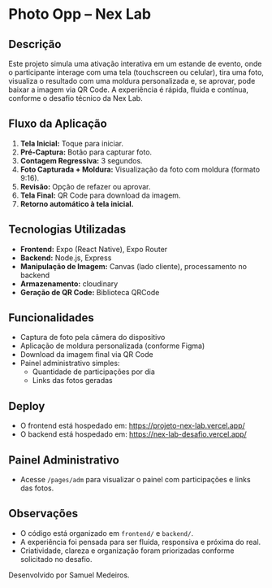 # Photo Opp – Nex Lab

## Descrição
Este projeto simula uma ativação interativa em um estande de evento, onde o participante interage com uma tela (touchscreen ou celular), tira uma foto, visualiza o resultado com uma moldura personalizada e, se aprovar, pode baixar a imagem via QR Code. A experiência é rápida, fluida e contínua, conforme o desafio técnico da Nex Lab.

## Fluxo da Aplicação
1. **Tela Inicial:** Toque para iniciar.
2. **Pré-Captura:** Botão para capturar foto.
3. **Contagem Regressiva:** 3 segundos.
4. **Foto Capturada + Moldura:** Visualização da foto com moldura (formato 9:16).
5. **Revisão:** Opção de refazer ou aprovar.
6. **Tela Final:** QR Code para download da imagem.
7. **Retorno automático à tela inicial.**

## Tecnologias Utilizadas
- **Frontend:** Expo (React Native), Expo Router
- **Backend:** Node.js, Express
- **Manipulação de Imagem:** Canvas (lado cliente), processamento no backend
- **Armazenamento:** cloudinary
- **Geração de QR Code:** Biblioteca QRCode

## Funcionalidades
- Captura de foto pela câmera do dispositivo
- Aplicação de moldura personalizada (conforme Figma)
- Download da imagem final via QR Code
- Painel administrativo simples:
  - Quantidade de participações por dia
  - Links das fotos geradas
 

## Deploy
- O frontend está hospedado em:  https://projeto-nex-lab.vercel.app/
- O backend está hospedado em: https://nex-lab-desafio.vercel.app/

## Painel Administrativo
- Acesse `/pages/adm` para visualizar o painel com participações e links das fotos.
 

## Observações
- O código está organizado em `frontend/`  e `backend/`.
- A experiência foi pensada para ser fluida, responsiva e próxima do real.
- Criatividade, clareza e organização foram priorizadas conforme solicitado no desafio.


Desenvolvido por Samuel Medeiros.
